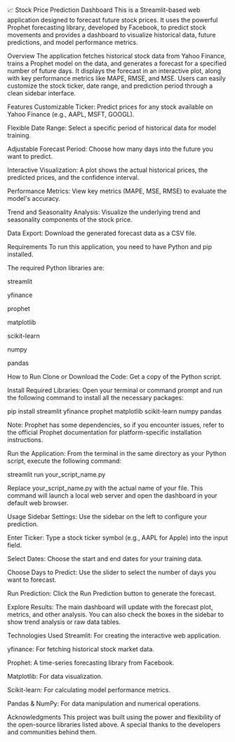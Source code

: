 📈 Stock Price Prediction Dashboard
This is a Streamlit-based web application designed to forecast future stock prices. It uses the powerful Prophet forecasting library, developed by Facebook, to predict stock movements and provides a dashboard to visualize historical data, future predictions, and model performance metrics.

Overview
The application fetches historical stock data from Yahoo Finance, trains a Prophet model on the data, and generates a forecast for a specified number of future days. It displays the forecast in an interactive plot, along with key performance metrics like MAPE, RMSE, and MSE. Users can easily customize the stock ticker, date range, and prediction period through a clean sidebar interface.

Features
Customizable Ticker: Predict prices for any stock available on Yahoo Finance (e.g., AAPL, MSFT, GOOGL).

Flexible Date Range: Select a specific period of historical data for model training.

Adjustable Forecast Period: Choose how many days into the future you want to predict.

Interactive Visualization: A plot shows the actual historical prices, the predicted prices, and the confidence interval.

Performance Metrics: View key metrics (MAPE, MSE, RMSE) to evaluate the model's accuracy.

Trend and Seasonality Analysis: Visualize the underlying trend and seasonality components of the stock price.

Data Export: Download the generated forecast data as a CSV file.

Requirements
To run this application, you need to have Python and pip installed.

The required Python libraries are:

streamlit

yfinance

prophet

matplotlib

scikit-learn

numpy

pandas

How to Run
Clone or Download the Code: Get a copy of the Python script.

Install Required Libraries: Open your terminal or command prompt and run the following command to install all the necessary packages:

pip install streamlit yfinance prophet matplotlib scikit-learn numpy pandas

Note: Prophet has some dependencies, so if you encounter issues, refer to the official Prophet documentation for platform-specific installation instructions.

Run the Application: From the terminal in the same directory as your Python script, execute the following command:

streamlit run your_script_name.py

Replace your_script_name.py with the actual name of your file. This command will launch a local web server and open the dashboard in your default web browser.

Usage
Sidebar Settings: Use the sidebar on the left to configure your prediction.

Enter Ticker: Type a stock ticker symbol (e.g., AAPL for Apple) into the input field.

Select Dates: Choose the start and end dates for your training data.

Choose Days to Predict: Use the slider to select the number of days you want to forecast.

Run Prediction: Click the Run Prediction button to generate the forecast.

Explore Results: The main dashboard will update with the forecast plot, metrics, and other analysis. You can also check the boxes in the sidebar to show trend analysis or raw data tables.

Technologies Used
Streamlit: For creating the interactive web application.

yfinance: For fetching historical stock market data.

Prophet: A time-series forecasting library from Facebook.

Matplotlib: For data visualization.

Scikit-learn: For calculating model performance metrics.

Pandas & NumPy: For data manipulation and numerical operations.

Acknowledgments
This project was built using the power and flexibility of the open-source libraries listed above. A special thanks to the developers and communities behind them.
